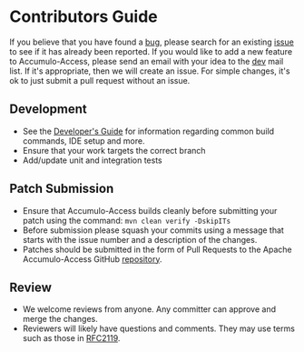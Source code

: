 <!--

    Licensed to the Apache Software Foundation (ASF) under one
    or more contributor license agreements.  See the NOTICE file
    distributed with this work for additional information
    regarding copyright ownership.  The ASF licenses this file
    to you under the Apache License, Version 2.0 (the
    "License"); you may not use this file except in compliance
    with the License.  You may obtain a copy of the License at

      https://www.apache.org/licenses/LICENSE-2.0

    Unless required by applicable law or agreed to in writing,
    software distributed under the License is distributed on an
    "AS IS" BASIS, WITHOUT WARRANTIES OR CONDITIONS OF ANY
    KIND, either express or implied.  See the License for the
    specific language governing permissions and limitations
    under the License.

-->

# Contributors Guide

If you believe that you have found a [bug](https://github.com/apache/accumulo-access/labels/bug), please search for an existing [issue](https://github.com/apache/accumulo-access/issues) to see if it has already been reported. If you would like to add a new feature to Accumulo-Access, please send an email with your idea to the [dev](mailto:dev@accumulo.apache.org) mail list. If it's appropriate, then we will create an issue.  For simple changes, it's ok to just submit a pull request without an issue.

## Development

- See the [Developer's Guide](https://accumulo.apache.org/how-to-contribute/) for information regarding common build commands, IDE setup and more.
- Ensure that your work targets the correct branch
- Add/update unit and integration tests

## Patch Submission

- Ensure that Accumulo-Access builds cleanly before submitting your patch using the command: `mvn clean verify -DskipITs`
- Before submission please squash your commits using a message that starts with the issue number and a description of the changes.
- Patches should be submitted in the form of Pull Requests to the Apache Accumulo-Access GitHub [repository](https://github.com/apache/accumulo-access/).

## Review

- We welcome reviews from anyone. Any committer can approve and merge the changes.
- Reviewers will likely have questions and comments. They may use terms such as those in [RFC2119](https://tools.ietf.org/html/rfc2119).
